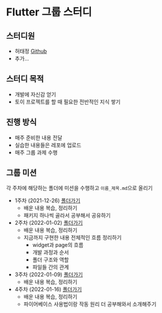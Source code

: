 # Flutter 그룹 스터디

## 스터디원

- 허태정 [Github](https://github.com/Aqudi)
- 추가...

## 스터디 목적

- 개발에 자신감 얻기
- 토이 프로젝트를 할 때 필요한 전반적인 지식 쌓기

## 진행 방식

- 매주 준비한 내용 전달
- 실습한 내용들은 레포에 업로드
- 매주 그룹 과제 수행

## 그룹 미션

각 주차에 해당하는 폴더에 미션을 수행하고 `이름_제목.md`으로 올리기

- 1주차 (2021-12-26) [폴더가기](./week1)
  - 배운 내용 복습, 정리하기
  - 패키지 하나씩 골라서 공부해서 공유하기
- 2주차 (2022-01-02) [폴더가기](./week2)
  - 배운 내용 복습, 정리하기
  - 지금까지 구현한 내용 전체적인 흐름 정리하기
    - widget과 page의 흐름
    - 개발 과정과 순서
    - 폴더 구조와 역할
    - 파일들 간의 관계
- 3주차 (2022-01-09) [폴더가기](./week3)
  - 배운 내용 복습, 정리하기
- 4주차 (2022-01-16) [폴더가기](./week4)
  - 배운 내용 복습, 정리하기
  - 파이어베이스 사용법이랑 작동 원리 더 공부해와서 소개해주기
